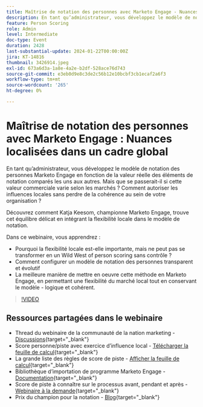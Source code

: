 ```yaml
---
title: Maîtrise de notation des personnes avec Marketo Engage - Nuances localisées dans un cadre global
description: En tant qu’administrateur, vous développez le modèle de notation des personnes Marketo Engage en fonction de la valeur réelle des éléments de notation comparés les uns aux autres. Mais que se passerait-il si cette valeur commerciale varie selon les marchés ? Comment autoriser les influences locales sans perdre de la cohérence au sein de votre organisation ? Découvrez comment trouver l’équilibre en intégrant la flexibilité locale au modèle de notation.
feature: Person Scoring
role: Admin
level: Intermediate
doc-type: Event
duration: 2428
last-substantial-update: 2024-01-22T00:00:00Z
jira: KT-14816
thumbnail: 3426914.jpeg
exl-id: 673a6d3a-1a8e-4a2e-b2df-528ace76d743
source-git-commit: e3eb0d9e8c3de2c56b12e10bcbf3cb1ecaf2a6f3
workflow-type: tm+mt
source-wordcount: '265'
ht-degree: 0%

---
```


# Maîtrise de notation des personnes avec Marketo Engage : Nuances localisées dans un cadre global

En tant qu’administrateur, vous développez le modèle de notation des personnes Marketo Engage en fonction de la valeur réelle des éléments de notation comparés les uns aux autres. Mais que se passerait-il si cette valeur commerciale varie selon les marchés ? Comment autoriser les influences locales sans perdre de la cohérence au sein de votre organisation ?

Découvrez comment Katja Keesom, championne Marketo Engage, trouve cet équilibre délicat en intégrant la flexibilité locale dans le modèle de notation.

Dans ce webinaire, vous apprendrez :

* Pourquoi la flexibilité locale est-elle importante, mais ne peut pas se transformer en un Wild West of person scoring sans contrôle ?
* Comment configurer un modèle de notation des personnes transparent et évolutif
* La meilleure manière de mettre en oeuvre cette méthode en Marketo Engage, en permettant une flexibilité du marché local tout en conservant le modèle - logique et cohérent.

>[!VIDEO](https://video.tv.adobe.com/v/3457441/?learn=on&captions=fre_fr)

## Ressources partagées dans le webinaire

* Thread du webinaire de la communauté de la nation marketing - [Discussions](https://nation.marketo.com/t5/product-discussions/learn-from-your-peers-webinar-person-scoring-mastery-with/m-p/343084#M194864){target="_blank"}
* Score personne/piste avec exercice d’influence local - [Télécharger la feuille de calcul](../../assets/marketo/build-scoring-model-and-local-flexibility-scoring-worksheet.docx){target="_blank"}
* La grande liste des règles de score de piste - [Afficher la feuille de calcul](https://go.marketo.com/rs/561-HYG-937/images/Marketo-Lead-Scoring.pdf){target="_blank"}
* Bibliothèque d’importation de programme Marketo Engage - [Documentation](https://experienceleague.adobe.com/docs/marketo/using/product-docs/core-marketo-concepts/programs/program-library/program-import-library-overview.html?lang=fr){target="_blank"}
* Score de piste à connaître sur le processus avant, pendant et après - [Webinaire à la demande](https://business.adobe.com/summit/2020/all-about-the-before-during-and-after-of-lead-scoring.html){target="_blank"}
* Prix du champion pour la notation - [Blog](https://nation.marketo.com/t5/product-blogs/marketo-success-series-lead-scoring/ba-p/309849){target="_blank"}
